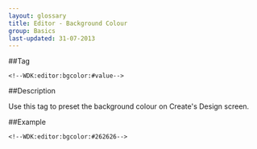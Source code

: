 ```yaml
---
layout: glossary
title: Editor - Background Colour
group: Basics
last-updated: 31-07-2013
---
```


##Tag

`<!--WDK:editor:bgcolor:#value-->`

##Description

Use this tag to preset the background colour on Create's Design screen.

##Example

```
<!--WDK:editor:bgcolor:#262626-->
```